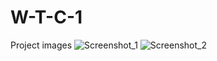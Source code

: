 # W-T-C-1
Project images
![Screenshot_1](https://user-images.githubusercontent.com/80755163/111382645-786a0e00-8664-11eb-9f33-a880834d2fa2.png)
![Screenshot_2](https://user-images.githubusercontent.com/80755163/111382910-c67f1180-8664-11eb-998d-742aefcc61e5.png)
